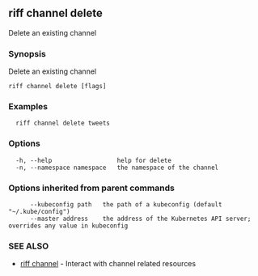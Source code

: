 ## riff channel delete

Delete an existing channel

### Synopsis

Delete an existing channel

```
riff channel delete [flags]
```

### Examples

```
  riff channel delete tweets
```

### Options

```
  -h, --help                  help for delete
  -n, --namespace namespace   the namespace of the channel
```

### Options inherited from parent commands

```
      --kubeconfig path   the path of a kubeconfig (default "~/.kube/config")
      --master address    the address of the Kubernetes API server; overrides any value in kubeconfig
```

### SEE ALSO

* [riff channel](riff_channel.md)	 - Interact with channel related resources

